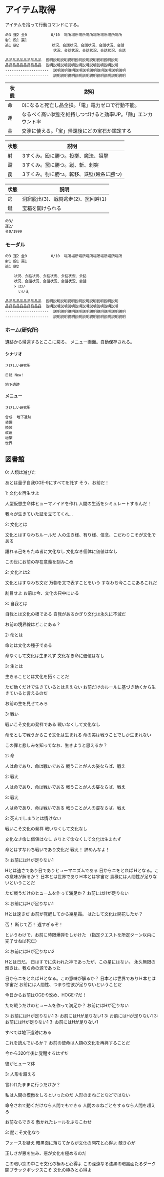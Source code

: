 # アイテム取得

アイテムを拾って行動コマンドにする。

```
命3 運2 金0           0/10  場所場所場所場所場所場所場所場所
射1 殴1 罠1
逃1 鍵2               状況、会話状況、会話状況、会話状況、会話
                      状況、会話状況、会話状況、会話状況、会話

品品品品品品品品品品  説明説明説明説明説明説明説明説明説明説明
品品品品品品品品品品  説明説明説明説明説明説明説明説明説明説明
--------------------  説明説明説明説明説明説明説明説明説明説明
--------------------  説明説明説明説明説明説明説明説明説明説明
```

状態|説明
----|----
命|0になると死亡し品全損。「電」電力ゼロで行動不能。
運|なるべく高い状態を維持しつづけると効率UP。「除」エンカウント率
金|交渉に使える。「宝」帰還後にどの宝石か鑑定する

状態|説明
----|----
射|3すくみ。殴に勝つ。投擲、魔法、狙撃
殴|3すくみ。罠に勝つ。蹴、斬、刺突
罠|3すくみ。射に勝つ。転移、鉄壁(殴系に勝つ)

状態|説明
----|----
逃|洞窟脱出(3)、戦闘逃走(2)、罠回避(1)
鍵|宝箱を開けられる

```
命3/
運2/
金0/1999
```

### モーダル

```
命3 運2 金0           0/10  場所場所場所場所場所場所場所場所
射1 殴1 罠1
逃1 鍵2               

    状況、会話状況、会話状況、会話状況、会話
    状況、会話状況、会話状況、会話状況、会話
    > はい
      いいえ

品品品品品品品品品品  説明説明説明説明説明説明説明説明説明説明
品品品品品品品品品品  説明説明説明説明説明説明説明説明説明説明
--------------------  説明説明説明説明説明説明説明説明説明説明
--------------------  説明説明説明説明説明説明説明説明説明説明
```


### ホーム(研究所)

遺跡から帰還するとここに戻る。
メニュー画面。自動保存される。

#### シナリオ

```
さびしい研究所

日誌 New!

地下遺跡

```

#### メニュー

```
さびしい研究所

合成  地下遺跡
装備  
換装
改造
増築
世界

```


## 図書館

0: 人類は滅びた

あとは量子自我OGE-9にすべてを託す
そう、お前だ！

1: 文化を再生せよ

人型仮想生命体ヒューマノイドを作れ
人間の生活をシミュレートするんだ！

我々が生きていた証を立ててくれ...

2: 文化とは

文化とはすなわちルールだ
人の生き様、有り様、信念、こだわりこそが文化である

語れる己をもたぬ者に文化なし
文化なき個体に価値はなし

この世にお前の存在意義を刻みこめ

2: 文化とは2

文化とはすなわち文だ
万物を文で表すことをいう
すなわち今ここにあるこれだ

刮目せよ
お前は今、文化の只中にいる

3: 自我とは

自我とは文化の根である
自我があるかぎり文化は永久に不滅だ

お前の境界線はどこにある？

2: 命とは

命とは文化の種子である

命なくして文化は生まれず
文化なき命に価値はなし

3: 生とは

生きることとは文化を拓くことだ

ただ動くだけで生きているとは言えない
お前だけのルールに基づき動くから生きていると言えるのだ

お前の生を見せてみろ

3: 戦い

戦いこそ文化の発祥である
戦いなくして文化なし

命をとして戦うからこそ文化は生まれる
命の美は戦うことでしか生まれない

この罪と悲しみを知ってなお、生きようと思えるか？

2: 命

人は命であり、命は戦いである
戦うことが人の姿ならば、戦え

2: 戦え

人は命であり、命は戦いである
戦うことが人の姿ならば、戦え

3: 戦え

人は命であり、命は戦いである
戦うことが人の姿ならば、戦え


2: 死んでしまうとは情けない

戦いこそ文化の発祥
戦いなくして文化なし

文化なき命に価値はなし
さりとて命なくして文化は生まれず

命とはすなわち戦いであり文化だ
戦え！  諦めんなよ！

3: お前にはHが足りない1

Hとは速さであり日でありヒューマニズムである
日からニをとればＨとなる。この意味が解るか？
日本とは世界でありＨ本とは宇宙だ
貴様には人間性が足りないということだ

ただ戦うだけのヒュームを作って満足か？
お前にはHが足りない

3: お前にはHが足りない1

Hとは速さだ
お前が覚醒してから幾星霜。
はたして文化は開花したか？  

否！  断じて否！
遅すぎるぞ！

というわけで、お前に時限爆弾をしかけた
（指定クエストを所定ターン以内に完了せねば死亡）

3: お前にはHが足りない2

Hとは日だ。
日はすでに失われた神であったが、この星にはない。
永久無限の輝きは、我ら命の源であった

日からニをとればＨとなる。この意味が解るか？
日本とは世界でありＨ本とは宇宙だ
お前には人間性、つまり性欲が足りないということだ

今日からお前はOGE-9改め、HOGE-7だ！

ただ戦うだけのヒュームを作って満足か？
お前にはHが足りない

3: お前にはHが足りない1
3: お前にはHが足りない1
3: お前にはHが足りない1
3: お前にはHが足りない1
3: お前にはHが足りない1

すべては地下遺跡にある


これを読んでいるか？
お前の使命は人類の文化を再興することだ

今から320年後に覚醒するはずだ

彼がヒューマ体




3: 人形を超えろ

言われたままに行うだけか？

私は人間の模倣をしろといったのだ
人形のまねごとなどではない

命令されて動くだけなら人間でもできる
人間のまねごとをするなら人間を超えろ

お前ならできる
敷かれたレールをぶちこわせ





3: 闇こそ文化なり

フォースを疑え
暗黒面に落ちてからが文化の開花と心得よ
醜き心が

正しさが悪を生み、悪が文化を極めるのだ

この暗い窓の中こそ文化の極みと心得よ
この深遠なる漆黒の暗黒面たるダーク闇ブラックボックスこそ
文化の極みと心得よ
